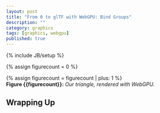 ```yaml
---
layout: post
title: "From 0 to glTF with WebGPU: Bind Groups"
description: ""
category: graphics
tags: [graphics, webgpu]
published: true
---
```

{% include JB/setup %}

{% assign figurecount = 0 %}

<!--more-->


<div class="col-12 row">
    <div class="col-12 d-flex justify-content-center">
        <canvas id="webgpu-canvas" width="640" height="480"></canvas>
    </div>
    <div class="col-12 alert alert-danger" id="no-webgpu" style="display:none;">
        <h4>Error: Your browser does not support WebGPU</h4>
    </div>
    <div class="col-12">
        {% assign figurecount = figurecount | plus: 1 %}
        <figcaption><b>Figure {{figurecount}}:</b>
        <i>Our triangle, rendered with WebGPU.
        </i></figcaption>
    </div>
</div>

<script src="/assets/gl-matrix-min.js"></script>
<script src="/assets/webgl-util.min.js"></script>
<script src="/assets/webgpu/triangle_bind_groups.js"></script>

## Wrapping Up

